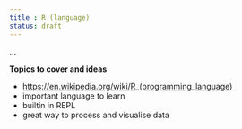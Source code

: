 ```yaml
---
title : R (language)
status: draft
---
```


...

**Topics to cover and ideas**

 - https://en.wikipedia.org/wiki/R_(programming_language)
 - important language to learn 
 - builtin in REPL
 - great way to process and visualise data